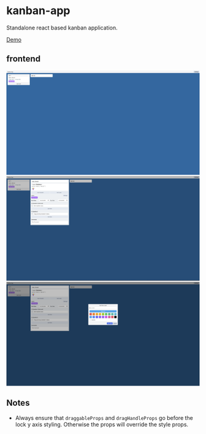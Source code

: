 # kanban-app

Standalone react based kanban application.

[Demo](https://hehaowen00.github.io/kanban/)

## frontend
![Frontend UI](frontend.png)
![Card Panel](card.png)
![Add Label](label.png)

## Notes

- Always ensure that `draggableProps` and `dragHandleProps` go before the 
lock y axis styling. Otherwise the props will override the style props.
